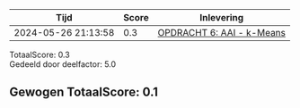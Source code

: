 
|Tijd|Score|Inlevering|
|---|---|---|
|2024-05-26 21:13:58 |0.3|<a href="https://canvas.hu.nl//courses/39753/assignments/284178/submissions/616">OPDRACHT 6: AAI - k-Means</a>|

TotaalScore: 0.3   
Gedeeld door deelfactor: 5.0   

## Gewogen TotaalScore: 0.1

